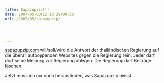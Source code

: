 ```yaml
---
title: Sapazupzip!!!
date: 2007-05-03T12:16:29+00:00
url: /2007/05/sapazupzip/




---
```

[sapazupzip.com][1] will/soll/wird die Antwort der thailändischen Regierung auf die überall aufpoppenden Websites gegen die Regierung sein. Jeder darf dort seine Meinung zur Regierung ablegen. Die Regierung darf Beiträge löschen.

Jetzt muss ich nur noch herausfinden, was Sapazupzip heisst.

 [1]: http://www.sapazupzip.com/
